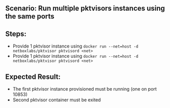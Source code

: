 ## Scenario: Run multiple pktvisors instances using the same ports 

## Steps:
- Provide 1 pktvisor instance using `docker run --net=host -d netboxlabs/pktvisor pktvisord <net>`
- Provide 1 pktvisor instance using `docker run --net=host -d netboxlabs/pktvisor pktvisord <net>`


## Expected Result:
- The first pktvisor instance provisioned must be running (one on port 10853)
- Second pktvisor container must be exited
 

